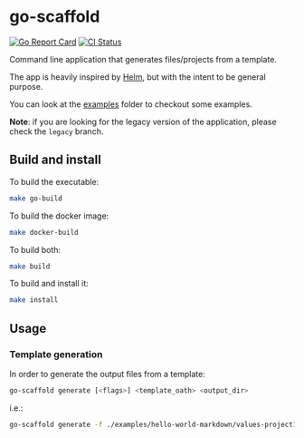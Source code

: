 # go-scaffold

[![Go Report Card](https://goreportcard.com/badge/github.com/pasdam/go-scaffold)](https://goreportcard.com/report/github.com/pasdam/go-scaffold)
[![CI Status](https://github.com/pasdam/go-scaffold/workflows/Continuous%20integration/badge.svg)](https://github.com/pasdam/go-scaffold/actions)

Command line application that generates files/projects from a template.

The app is heavily inspired by [Helm](https://helm.sh/), but with the intent to
be general purpose.

You can look at the [examples](./examples) folder to checkout some examples.

**Note**: if you are looking for the legacy version of the application, please
check the `legacy` branch.

## Build and install

To build the executable:

```sh
make go-build
```

To build the docker image:

```sh
make docker-build
```

To build both:

```sh
make build
```

To build and install it:

```sh
make install
```

## Usage

### Template generation

In order to generate the output files from a template:

```sh
go-scaffold generate [<flags>] <template_oath> <output_dir>
```

i.e.:

```sh
go-scaffold generate -f ./examples/hello-world-markdown/values-project1.yaml ./examples/hello-world-markdown build/
```
